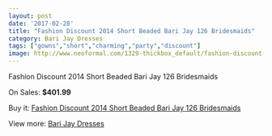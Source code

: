 ```yaml
---
layout: post
date: '2017-02-28'
title: "Fashion Discount 2014 Short Beaded Bari Jay 126 Bridesmaids"
category: Bari Jay Dresses
tags: ["gowns","short","charming","party","discount"]
image: http://www.neoformal.com/1329-thickbox_default/fashion-discount-2014-short-beaded-bari-jay-126-bridesmaids.jpg
---
```

Fashion Discount 2014 Short Beaded Bari Jay 126 Bridesmaids

On Sales: **$401.99**
<a href="https://www.neoformal.com/en/bari-jay-dresses/476-fashion-discount-2014-short-beaded-bari-jay-126-bridesmaids.html"><amp-img layout="responsive" width="600" height="600" src="//www.neoformal.com/1329-thickbox_default/fashion-discount-2014-short-beaded-bari-jay-126-bridesmaids.jpg" alt="Fashion Discount 2014 Short Beaded Bari Jay 126 Bridesmaids 0" /></a>
<a href="https://www.neoformal.com/en/bari-jay-dresses/476-fashion-discount-2014-short-beaded-bari-jay-126-bridesmaids.html"><amp-img layout="responsive" width="600" height="600" src="//www.neoformal.com/1330-thickbox_default/fashion-discount-2014-short-beaded-bari-jay-126-bridesmaids.jpg" alt="Fashion Discount 2014 Short Beaded Bari Jay 126 Bridesmaids 1" /></a>

Buy it: [Fashion Discount 2014 Short Beaded Bari Jay 126 Bridesmaids](https://www.neoformal.com/en/bari-jay-dresses/476-fashion-discount-2014-short-beaded-bari-jay-126-bridesmaids.html "Fashion Discount 2014 Short Beaded Bari Jay 126 Bridesmaids")

View more: [Bari Jay Dresses](https://www.neoformal.com/en/6-bari-jay-dresses "Bari Jay Dresses")
